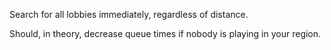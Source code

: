 Search for all lobbies immediately, regardless of distance.

Should, in theory, decrease queue times if nobody is playing in your region.